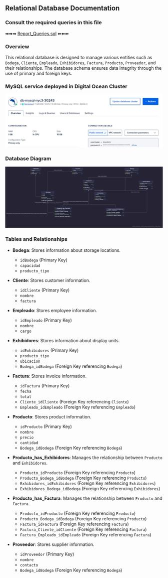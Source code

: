 ## Relational Database Documentation
### Consult the required queries in this file 
➡➡➡
[Report_Queries.sql](Report_Queries.sql)
⬅⬅⬅ 
### Overview
This relational database is designed to manage various entities such as `Bodega`, `Cliente`, `Empleado`, `Exhibidores`, `Factura`, `Producto`, `Proveedor`, and their relationships. The database schema ensures data integrity through the use of primary and foreign keys.

### MySQL service deployed in Digital Ocean Cluster
![DO](sql_Service.jpg)


### Database Diagram
![Database Diagram](diagram.png)

### Tables and Relationships

- **Bodega**: Stores information about storage locations.
    - `idBodega` (Primary Key)
    - `capacidad`
    - `producto_tipo`

- **Cliente**: Stores customer information.
    - `idCliente` (Primary Key)
    - `nombre`
    - `factura`

- **Empleado**: Stores employee information.
    - `idEmpleado` (Primary Key)
    - `nombre`
    - `cargo`

- **Exhibidores**: Stores information about display units.
    - `idExhibidores` (Primary Key)
    - `producto_tipo`
    - `ubicacion`
    - `Bodega_idBodega` (Foreign Key referencing `Bodega`)

- **Factura**: Stores invoice information.
    - `idFactura` (Primary Key)
    - `fecha`
    - `total`
    - `Cliente_idCliente` (Foreign Key referencing `Cliente`)
    - `Empleado_idEmpleado` (Foreign Key referencing `Empleado`)

- **Producto**: Stores product information.
    - `idProducto` (Primary Key)
    - `nombre`
    - `precio`
    - `cantidad`
    - `Bodega_idBodega` (Foreign Key referencing `Bodega`)

- **Producto\_has\_Exhibidores**: Manages the relationship between `Producto` and `Exhibidores`.
    - `Producto_idProducto` (Foreign Key referencing `Producto`)
    - `Producto_Bodega_idBodega` (Foreign Key referencing `Producto`)
    - `Exhibidores_idExhibidores` (Foreign Key referencing `Exhibidores`)
    - `Exhibidores_Bodega_idBodega` (Foreign Key referencing `Exhibidores`)

- **Producto\_has\_Factura**: Manages the relationship between `Producto` and `Factura`.
    - `Producto_idProducto` (Foreign Key referencing `Producto`)
    - `Producto_Bodega_idBodega` (Foreign Key referencing `Producto`)
    - `Factura_idFactura` (Foreign Key referencing `Factura`)
    - `Factura_Cliente_idCliente` (Foreign Key referencing `Factura`)
    - `Factura_Empleado_idEmpleado` (Foreign Key referencing `Factura`)

- **Proveedor**: Stores supplier information.
    - `idProveedor` (Primary Key)
    - `nombre`
    - `contacto`
    - `Bodega_idBodega` (Foreign Key referencing `Bodega`)

